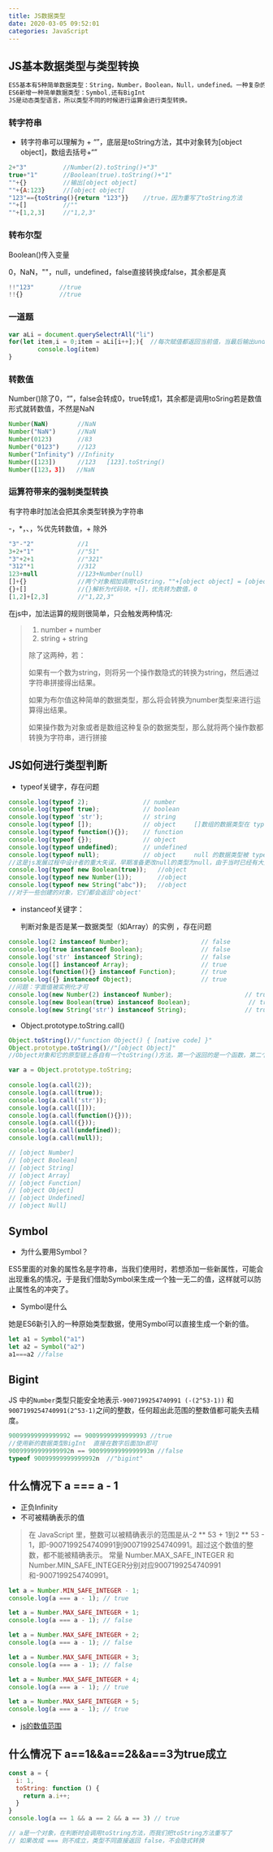 ```yaml
---
title: JS数据类型
date: 2020-03-05 09:52:01
categories: JavaScript
---
```


## JS基本数据类型与类型转换

```js
ES5基本有5种简单数据类型：String，Number，Boolean，Null，undefined。一种复杂的数据类型Object。
ES6新增一种简单数据类型：Symbol,还有BigInt
JS是动态类型语言，所以类型不同的时候进行运算会进行类型转换。
```

### 转字符串

- 转字符串可以理解为 + “”，底层是toString方法，其中对象转为[object object]，数组去括号+“”

```js
2+"3"          //Number(2).toString()+"3"
true+"1"       //Boolean(true).toString()+"1"
""+{}          //输出[object object]
""+{A:123}     //[object object]
"123"=={toString(){return "123"}}    //true，因为重写了toString方法
""+[]          //""
""+[1,2,3]     //"1,2,3"
```

### 转布尔型

Boolean()传入变量

0，NaN，""，null，undefined，false直接转换成false，其余都是真

```js
!!"123"       //true
!!{}          //true
```

### 一道题

```js
var aLi = document.querySelectrAll("li")
for(let item,i = 0;item = aLi[i++];){  //每次赋值都返回当前值，当最后输出undefined是转布尔false
        console.log(item)
}
```

### 转数值

Number()除了0，“”，false会转成0，true转成1，其余都是调用toSring若是数值形式就转数值，不然是NaN

```js
Number(NaN)        //NaN
Number("NaN")      //NaN
Number(0123)       //83
Number("0123")     //123
Number("Infinity") //Infinity
Number([123])      //123   [123].toString()
Number([123，3])   //NaN   
```

### 运算符带来的强制类型转换

有字符串时加法会把其余类型转换为字符串

-，*，、，%优先转数值，+ 除外

```js
"3"-"2"            //1
3+2+"1"            //"51"
"3"+2+1            //"321"
"312"*1            //312
123+null           //123+Number(null)
[]+{}              //两个对象相加调用toString，""+[object object] = [object object]
{}+[]              //{}解析为代码块，+[]，优先转为数值，0
[1,2]+[2,3]        //"1,22,3"
```

在js中，加法运算的规则很简单，只会触发两种情况:

> 1. number + number
> 2. string + string
>
> 除了这两种，若：
>
> 如果有一个数为string，则将另一个操作数隐式的转换为string，然后通过字符串拼接得出结果。
>
> 如果为布尔值这种简单的数据类型，那么将会转换为number类型来进行运算得出结果。
>
> 如果操作数为对象或者是数组这种复杂的数据类型，那么就将两个操作数都转换为字符串，进行拼接 

## JS如何进行类型判断

- typeof关键字，存在问题

```js
console.log(typeof 2);               // number
console.log(typeof true);            // boolean
console.log(typeof 'str');           // string
console.log(typeof []);              // object     []数组的数据类型在 typeof 中被解释为 object
console.log(typeof function(){});    // function
console.log(typeof {});              // object
console.log(typeof undefined);       // undefined
console.log(typeof null);            // object     null 的数据类型被 typeof 解释为 object
//这是js发展过程中设计者的重大失误，早期准备更改null的类型为null，由于当时已经有大量网站使用了null，如果更改，将导致很多网站的逻辑出现漏洞问题，就没有更改过来
console.log(typeof new Boolean(true));   //object
console.log(typeof new Number(1));       //object
console.log(typeof new String("abc"));   //object
//对于一些创建的对象，它们都会返回'object'
```

- instanceof关键字：

  判断对象是否是某一数据类型（如Array）的实例 ，存在问题

```js
console.log(2 instanceof Number);                    // false
console.log(true instanceof Boolean);                // false 
console.log('str' instanceof String);                // false  
console.log([] instanceof Array);                    // true
console.log(function(){} instanceof Function);       // true
console.log({} instanceof Object);                   // true  
//问题：字面值被实例化才可
console.log(new Number(2) instanceof Number);                    // true
console.log(new Boolean(true) instanceof Boolean);                // true 
console.log(new String('str') instanceof String);                // true  
```

- Object.prototype.toString.call()

```js
Object.toString()//"function Object() { [native code] }"
Object.prototype.toString()//"[object Object]"
//Object对象和它的原型链上各自有一个toString()方法，第一个返回的是一个函数，第二个返回的是值类型。

var a = Object.prototype.toString;
 
console.log(a.call(2));
console.log(a.call(true));
console.log(a.call('str'));
console.log(a.call([]));
console.log(a.call(function(){}));
console.log(a.call({}));
console.log(a.call(undefined));
console.log(a.call(null));

// [object Number]
// [object Boolean]
// [object String]
// [object Array]
// [object Function]
// [object Object]
// [object Undefined]
// [object Null]
```

## Symbol

- 为什么要用Symbol？

ES5里面的对象的属性名是字符串，当我们使用时，若想添加一些新属性，可能会出现重名的情况，于是我们借助Symbol来生成一个独一无二的值，这样就可以防止属性名的冲突了。

- Symbol是什么

她是ES6新引入的一种原始类型数据，使用Symbol可以直接生成一个新的值。

```js
let a1 = Symbol("a1")
let a2 = Symbol("a2")
a1===a2 //false
```

## Bigint

JS 中的`Number`类型只能安全地表示`-9007199254740991 (-(2^53-1))` 和`9007199254740991(2^53-1)`之间的整数，任何超出此范围的整数值都可能失去精度。 

```js
90099999999999992 == 90099999999999993 //true
//使用新的数据类型BigInt  直接在数字后面加n即可
90099999999999992n == 90099999999999993n //false
typeof 90099999999999992n  //"bigint"
```

## 什么情况下 a === a - 1

*  正负Infinity
* 不可被精确表示的值

> 在 JavaScript 里，整数可以被精确表示的范围是从-2 ** 53 + 1到2 ** 53 - 1，即-9007199254740991到9007199254740991。超过这个数值的整数，都不能被精确表示。
> 常量 Number.MAX_SAFE_INTEGER 和 Number.MIN_SAFE_INTEGER分别对应9007199254740991和-9007199254740991。

```js
let a = Number.MIN_SAFE_INTEGER - 1;
console.log(a === a - 1); // true

let a = Number.MAX_SAFE_INTEGER + 1;
console.log(a === a - 1); // false

let a = Number.MAX_SAFE_INTEGER + 2;
console.log(a === a - 1); // false

let a = Number.MAX_SAFE_INTEGER + 3;
console.log(a === a - 1); // false

let a = Number.MAX_SAFE_INTEGER + 4;
console.log(a === a - 1); // true

let a = Number.MAX_SAFE_INTEGER + 5;
console.log(a === a - 1); // true
```

* [js的数值范围](https://www.jinjingxuan.com/2020/07/11/%E6%95%B4%E7%90%86-js%E7%9A%84%E6%95%B0%E5%80%BC%E8%8C%83%E5%9B%B4/)

## 什么情况下 a==1&&a==2&&a==3为true成立

```js
const a = {
  i: 1,
  toString: function () {
    return a.i++;
  }
}
console.log(a == 1 && a == 2 && a == 3) // true

// a是一个对象，在判断时会调用toString方法，而我们把toString方法重写了
// 如果改成 === 则不成立，类型不同直接返回 false，不会隐式转换
```



